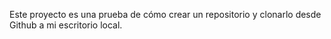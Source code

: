 Este proyecto es una prueba de cómo crear un repositorio y clonarlo desde Github a mi escritorio local.
